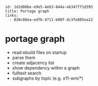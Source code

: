 ```
id: 1d2d08be-e9e5-4eb3-844a-eb347ff1d395
title: Portage graph
links:
  - 038c08ea-edfb-4711-b80f-dc3fe885ea12
```

# portage graph

* read ebuild files on startup
* parse them
* create adjacency list
* show dependency within a graph
* fulltext search
* subgraphs by topic (e.g. x11-wm/*)

